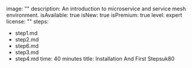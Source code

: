 image: ""
description: An introduction to microservice and service mesh environment.
isAvailable: true
isNew: true
isPremium: true
level: expert
license: ""
steps:
- step1.md
- step2.md
- step6.md
- step3.md
- step4.md
time: 40 minutes
title: Installation And First Stepsuk80
